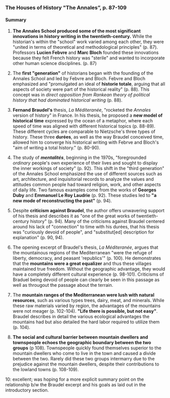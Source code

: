 ### The Houses of History "The Annales”, p. 87-109
#### Summary

1.  **The Annales School produced some of the most significant innovations in history writing in the twentieth-century.** While the historian's within the "school" work varied among each other, they were "united in terms of theoretical and methodological principles" (p. 87). Professors **Lucien Febvre** and **Marc Bloch** founded these innovations because they felt French history was "sterile" and wanted to incorporate other human science disciplines. (p. 87)

1. The **first "generation"** of historians began with the founding of the Annales School and led by Febvre and Bloch. Febvre and Bloch emphasized and "promulgated an ideal of **historie totale**, arguing that all aspects of society were part of the historical reality" (p. 88).   This concept was in _direct opposition from Rankean theory of political history that had dominated historical writing_ (p. 88).

1. **Fernand Braudel's** thesis, _La Méditeranée_, "rocketed the _Annales_ version of history" in France. In his thesis, he proposed a **new model of historical time** expressed by the ocean of a metaphor, where each speed of time was aligned with different historical topics (p. 88-89). These different cycles are comparable to Nietzsche's three types of history. These three **durées**, as well as the way Braudel conceived time, allowed him to converge his historical writing with Febrve and Bloch's "aim of writing a total history." (p. 80-90).

1. The study of **_mentalités_**, beginning in the 1970s, "foregrounded _ordinary_ people's own experience of their lives and sought to display the inner workings of society" (p. 92). This shift in the "third generation" of the Annales School emphasized the use of different sources such as art, architecture, and inquisitorial records to analyze the values and attitudes common people had toward religion, work, and other aspects of daily life. Two famous examples come from the works of **Georges Duby** and **Emmanuel Le Roy Laudrie** (p. 92). These studies led to **"a new mode of reconstructing the past"** (p. 94).

1. Despite **criticism against Braudel**, the author offers unwavering support of his thesis and describes it as "one of the great works of twentieth-century history" (p. 94). Many of the criticisms against Braudel centered around his lack of "connection" to time with his durées, that his thesis was "curiously devoid of people", and "substitut[ed] description for explanation" (p. 90, 94).

1. The opening excerpt of Braudel's thesis, _La Méditeranée_, argues that the mountainous regions of the Mediterranean "were the refuge of liberty, democracy, and peasant 'republics'" (p. 100). He demonstrates that the **mountains were a great equalizer** and thus these villages maintained true freedom. Without the geographic advantage, they would have a completely different cultural experience (p. 98-101). Criticisms of Braduel being devoid of people can clearly be seen in this passage as well as througout the passage about the terrain. 

1. The **mountain ranges of the Mediterranean were lush with natural resources**, such as various types trees, dairy, meat, and minerals. While these raw materials varied by region, the advantages of the mountains were not meager (p. 102-104). **"Life there is possible, but not easy"**. Braudel describes in detail the various ecological advantages the mountains had but also detailed the hard labor required to utilize them (p. 104).

1. **The social and cultural barrier between mountain dwellers and townspeople echoes the geographic boundary between the two groups** (p 108). Townspeople quickly found themselves superior to the mountain dwellers who come to live in the town and caused a divide between the two. Rarely did these two groups intermarry due to the prejudice against the mountain dwellers, despite their contributions to the lowland towns (p. 108-109).

10: excellent; was hoping for a more explicit summary point on the relationship b/w the Braudel excerpt and his goals as laid out in the introductory section.
